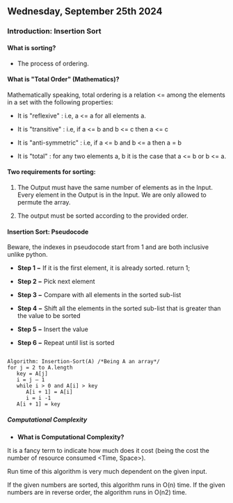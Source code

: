 ## Wednesday, September 25th 2024

### Introduction: Insertion Sort

#### What is sorting?

* The process of ordering.

#### What is "Total Order" (Mathematics)?

Mathematically speaking,  total ordering is a relation  <= among the elements in a set with the following properties:

 * It is "reflexive" : i.e, a <= a for all elements a.

* It is "transitive" : i.e, if a <= b and b <= c then a <= c

* It is "anti-symmetric" : i.e, if a <= b and b <= a then a = b

* It is "total" : for any two elements a, b it is the case that a <= b or b <= a.

#### Two requirements for sorting:

1)  The Output must have the same number of elements as in the Input. Every element in the Output is in the Input. We are only allowed to permute the array.

2) The output must be sorted according to the provided order.

#### Insertion Sort: Pseudocode

Beware, the indexes in pseudocode start from 1 and are both inclusive unlike python.


* __Step 1 −__ If it is the first element, it is already sorted. return 1;

* __Step 2 −__ Pick next element

* __Step 3 −__ Compare with all elements in the sorted sub-list

* __Step 4 −__ Shift all the elements in the sorted sub-list that is greater than the value to be sorted

* __Step 5 −__ Insert the value

* __Step 6 −__ Repeat until list is sorted

```

Algorithm: Insertion-Sort(A) /*Being A an array*/
for j = 2 to A.length
   key = A[j]
   i = j – 1
   while i > 0 and A[i] > key
      A[i + 1] = A[i]
      i = i -1
   A[i + 1] = key

```

##### Computational Complexity

* __What is Computational Complexity?__

It is a fancy term to indicate how much does it cost (being the cost the number of resource consumed <Time, Space>).

Run time of this algorithm is very much dependent on the given input.

If the given numbers are sorted, this algorithm runs in O(n) time. If the given numbers are in reverse order, the algorithm runs in O(n2) time.